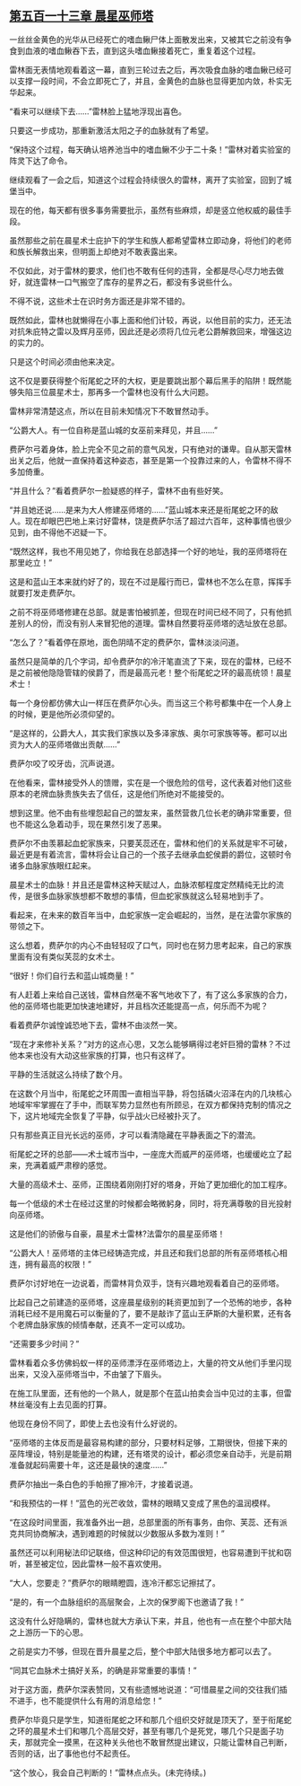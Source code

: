 ## [第五百一十三章 晨星巫师塔](https://www.xxbiquge.com/11_11222/8941358.html)


  一丝丝金黄色的光华从已经死亡的嗜血鳅尸体上面散发出来，又被其它之前没有争食到血液的嗜血鳅吞下去，直到这头嗜血鳅接着死亡，重复着这个过程。

  雷林面无表情地观看着这一幕，直到三轮过去之后，再次吸食血脉的嗜血鳅已经可以支撑一段时间，不会立即死亡了，并且，金黄色的血脉也显得更加内敛，朴实无华起来。

  “看来可以继续下去……”雷林脸上猛地浮现出喜色。

  只要这一步成功，那重新激活太阳之子的血脉就有了希望。

  “保持这个过程，每天确认培养池当中的嗜血鳅不少于二十条！”雷林对着实验室的阵灵下达了命令。

  继续观看了一会之后，知道这个过程会持续很久的雷林，离开了实验室，回到了城堡当中。

  现在的他，每天都有很多事务需要批示，虽然有些麻烦，却是竖立他权威的最佳手段。

  虽然那些之前在晨星术士庇护下的学生和族人都希望雷林立即动身，将他们的老师和族长解救出来，但明面上却绝对不敢表露出来。

  不仅如此，对于雷林的要求，他们也不敢有任何的违背，全都是尽心尽力地去做好，就连雷林一口气搬空了库存的星界之石，都没有多说些什么。

  不得不说，这些术士在识时务方面还是非常不错的。

  既然如此，雷林也就懒得在小事上面和他们计较，再说，以他目前的实力，还无法对抗朱庇特之雷以及辉月巫师，因此还是必须将几位元老公爵解救回来，增强这边的实力的。

  只是这个时间必须由他来决定。

  这不仅是要获得整个衔尾蛇之环的大权，更是要跳出那个幕后黑手的陷阱！既然能够失陷三位晨星术士，那再多一个雷林也没有什么大问题。

  雷林非常清楚这点，所以在目前未知情况下不敢冒然动手。

  “公爵大人。有一位自称是蓝山城的女巫前来拜见，并且……”

  费萨尔弓着身体，脸上完全不见之前的意气风发，只有绝对的谦卑。自从那天雷林出关之后，他就一直保持着这种姿态，甚至是第一个投靠过来的人，令雷林不得不多加倚重。

  “并且什么？”看着费萨尔一脸疑惑的样子，雷林不由有些好笑。

  “并且她还说……是来为大人修建巫师塔的……”蓝山城本来还是衔尾蛇之环的敌人。现在却眼巴巴地上来讨好雷林，饶是费萨尔活了超过六百年，这种事情也很少见到，由不得他不迟疑一下。

  “既然这样，我也不用见她了，你给我在总部选择一个好的地址，我的巫师塔将在那里屹立！”

  这是和蓝山王本来就约好了的，现在不过是履行而已，雷林也不怎么在意，挥挥手就要打发走费萨尔。

  之前不将巫师塔修建在总部。就是害怕被抓差，但现在时间已经不同了，只有他抓差别人的份，而没有别人来冒犯他的道理。雷林自然要将巫师塔的选址放在总部。

  “怎么了？”看着停在原地，面色阴晴不定的费萨尔，雷林淡淡问道。

  虽然只是简单的几个字词，却令费萨尔的冷汗笔直流了下来，现在的雷林，已经不是之前被他隐隐管辖的侯爵了，而是最高元老！整个衔尾蛇之环的最高统领！晨星术士！

  每一个身份都仿佛大山一样压在费萨尔心头。而当这三个称号都集中在一个人身上的时候，更是他所必须仰望的。

  “是这样的，公爵大人，其实我们家族以及多泽家族、奥尔可家族等等。都可以出资为大人的巫师塔做出贡献……”

  费萨尔咬了咬牙齿，沉声说道。

  在他看来，雷林接受外人的馈赠，实在是一个很危险的信号，这代表着对他们这些原本的老牌血脉贵族失去了信任，这是他们所绝对不能接受的。

  想到这里。他不由有些埋怨起自己的盟友来，虽然营救几位长老的确非常重要，但也不能这么急着动手，现在果然引发了恶果。

  费萨尔不由羡慕起血蛇家族来，只要芙蕊还在，雷林和他们的关系就是牢不可破，最近更是有着流言，雷林将会让自己的一个孩子去继承血蛇侯爵的爵位，这顿时令诸多血脉家族眼红起来。

  晨星术士的血脉！并且还是雷林这种天赋过人，血脉浓郁程度定然精纯无比的流传，是很多血脉家族想都不敢想的事情，但血蛇家族就这么轻易地到手了。

  看起来，在未来的数百年当中，血蛇家族一定会崛起的，当然，是在法雷尔家族的带领之下。

  这么想着，费萨尔的内心不由轻轻叹了口气，同时也在努力思考起来，自己的家族里面有没有类似芙蕊的女术士。

  “很好！你们自行去和蓝山城商量！”

  有人赶着上来给自己送钱，雷林自然毫不客气地收下了，有了这么多家族的合力，他的巫师塔也能更加快速地建好，并且档次还能提高一点，何乐而不为呢？

  看着费萨尔诚惶诚恐地下去，雷林不由淡然一笑。

  “现在才来修补关系？”对方的这点心思，又怎么能够瞒得过老奸巨猾的雷林？不过他本来也没有大动这些家族的打算，也只有这样了。

  平静的生活就这么持续了数个月。

  在这数个月当中，衔尾蛇之环周围一直相当平静，将包括磷火沼泽在内的几块核心地域牢牢掌握在了手中，而联军势力显然也有所顾忌，在双方都保持克制的情况之下，这片地域完全恢复了平静，似乎战火已经被扑灭了。

  只有那些真正目光长远的巫师，才可以看清隐藏在平静表面之下的潜流。

  衔尾蛇之环的总部——术士城市当中，一座庞大而威严的巫师塔，也缓缓屹立了起来，充满着威严肃穆的感觉。

  大量的高级术士、巫师，正围绕着刚刚打好的塔身，开始了更加细化的加工程序。

  每一个低级的术士在经过这里的时候都会略微躬身，同时，将充满尊敬的目光投射向巫师塔。

  这是他们的骄傲与自豪，晨星术士雷林?法雷尔的晨星巫师塔！

  “公爵大人！巫师塔的主体已经铸造完成，并且还和我们总部的所有巫师塔核心相连，拥有最高的权限！”

  费萨尔讨好地在一边说着，而雷林背负双手，饶有兴趣地观看着自己的巫师塔。

  比起自己之前建造的巫师塔，这座晨星级别的耗资更加到了一个恐怖的地步，各种消耗已经不是用魔石可以衡量的了，要不是敲诈了蓝山王萨斯的大量积累，还有各个老牌血脉家族的倾情奉献，还真不一定可以成功。

  “还需要多少时间？”

  雷林看着众多仿佛蚂蚁一样的巫师漂浮在巫师塔边上，大量的符文从他们手里闪现出来，又没入巫师塔当中，不由皱了下眉头。

  在施工队里面，还有他的一个熟人，就是那个在蓝山拍卖会当中见过的主事，但雷林丝毫没有上去见面的打算。

  他现在身份不同了，即使上去也没有什么好说的。

  “巫师塔的主体反而是最容易构建的部分，只要材料足够，工期很快，但接下来的巫阵埋设，特别是能量池的构建，还有塔灵的设计，都必须您亲自动手，光是前期准备就起码需要十年，这还是最快的速度……”

  费萨尔抽出一条白色的手帕擦了擦冷汗，才接着说道。

  “和我预估的一样！”蓝色的光芒收敛，雷林的眼睛又变成了黑色的温润模样。

  “在这段时间里面，我准备外出一趟，总部里面的所有事务，由你、芙蕊、还有派克共同协商解决，遇到难题的时候就以少数服从多数为准则！”

  虽然还可以利用秘法印记联络，但这种印记的有效范围很短，也容易遭到干扰和窃听，甚至被定位，因此雷林一般不喜欢使用。

  “大人，您要走？”费萨尔的眼睛瞪圆，连冷汗都忘记擦拭了。

  “是的，有一个血脉组织的高层聚会，上次的保罗阁下也邀请了我！”

  这没有什么好隐瞒的，雷林也就大方承认下来，并且，他也有一点在整个中部大陆之上游历一下的心思。

  之前是实力不够，但现在晋升晨星之后，整个中部大陆很多地方都可以去了。

  “同其它血脉术士搞好关系，的确是非常重要的事情！”

  对于这方面，费萨尔深表赞同，又有些遗憾地说道：“可惜晨星之间的交往我们插不进手，也不能提供什么有用的消息给您！”

  费萨尔毕竟只是学生，知道衔尾蛇之环和那几个组织交好就是顶天了，至于衔尾蛇之环的晨星术士们和哪几个高层交好，甚至有哪几个是死党，哪几个只是面子功夫，那就完全一摸黑，在这种关头他也不敢冒然提出建议，只能让雷林自己判断，否则的话，出了事他也付不起责任。

  “这个放心，我会自己判断的！”雷林点点头。(未完待续。)
